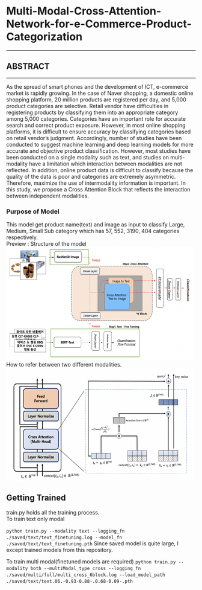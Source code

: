 # Multi-Modal-Cross-Attention-Network-for-e-Commerce-Product-Categorization

---

## ABSTRACT

---

As the spread of smart phones and the development of ICT, e-commerce market is rapidly growing. In the case of Naver shopping, a domestic online shopping platform, 20 million products are registered per day, and 5,000 product categories are selective. Retail vendor have difficulties in registering products by classifying them into an appropriate category among 5,000 categories. Categories have an important role for accurate search and correct product exposure. However, in most online shopping platforms, it is difficult to ensure accuracy by classifying categories based on retail vendor’s judgment. Accordingly, number of studies have been conducted to suggest machine learning and deep learning models for more accurate and objective product classification. However, most studies have been conducted on a single modality such as text, and studies on multi-modality have a limitation which interaction between modalities are not reflected. In addition, online product data is difficult to classify because the quality of the data is poor and categories are extremely asymmetric. Therefore, maximize the use of intermodality information is important. In this study, we propose a Cross Attention Block that reflects the interaction between independent modalities.

### Purpose of Model

This model get product name(text) and image as input to classify Large, Medium, Small Sub category which has 57, 552, 3190, 404 categories respectively.
<br>
Preview : Structure of the model <br>
<img src = 'png/1.png' height='300' width='500'> <br>
How to refer between two different modalities. <br>
<img src = 'png/2.png' height='300' width='500'> <br>

## Getting Trained

train.py holds all the training process.
<br>
To train text only modal

`python train.py --modality text --logging_fn ./saved/text/text_finetuning.log --model_fn ./saved/text/text_finetuning.pth`
Since saved model is quite large, I except trained models from this repository.

To train multi modal(finetuned models are required)
`python train.py --modality both --multiModal_type cross --logging_fn ./saved/multi/full/multi_cross_6block.log --load_model_path ./saved/text/text.06.-0.93-0.88-.0.68-0.09-.pth`
